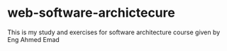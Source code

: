 # web-software-archictecure
This is my study and exercises for software architecture course given by Eng Ahmed Emad 
